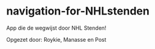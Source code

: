 # navigation-for-NHLstenden
App die de wegwijst door NHL Stenden!

Opgezet door: 
Roykie, Manasse en Post
